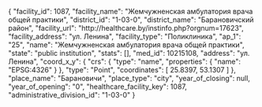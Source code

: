 {
    "facility_id": 1087,
    "facility_name": "Жемчужненская амбулатория врача общей практики",
    "district_id": "1-03-0",
    "district_name": "Барановичский район",
    "facility_url": "http:\/\/healthcare.by\/instinfo.php?orgnum=17623",
    "facility_address": "ул. Ленина",
    "facility_type": "Поликлиника",
    "ap_1": "25",
    "name": "Жемчужненская амбулатория врача общей практики",
    "state": "public institution",
    "stats": [],
    "med_id": 10215108,
    "address": "ул. Ленина",
    "coord_x_y": {
        "crs": {
            "type": "name",
            "properties": {
                "name": "EPSG:4326"
            }
        },
        "type": "Point",
        "coordinates": [
            25.8397,
            53.1307
        ]
    },
    "place_name": "Барановичи",
    "place_type": "city",
    "year_of_closing": null,
    "year_of_opening": "0",
    "healthcare_facility_key": 1087,
    "administrative_division_id": "1-03-0"
}